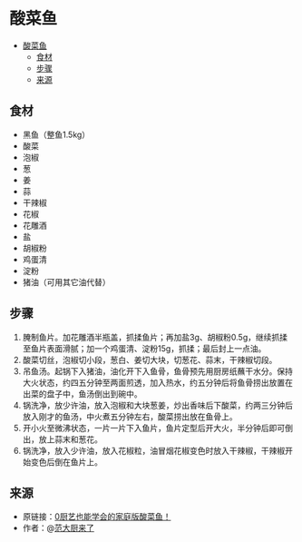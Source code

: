 # 酸菜鱼
- [酸菜鱼](#酸菜鱼)
  - [食材](#食材)
  - [步骤](#步骤)
  - [来源](#来源)

## 食材
* 黑鱼（整鱼1.5kg）
* 酸菜
* 泡椒
* 葱
* 姜
* 蒜
* 干辣椒
* 花椒
* 花雕酒
* 盐
* 胡椒粉
* 鸡蛋清
* 淀粉
* 猪油（可用其它油代替）

## 步骤
1. 腌制鱼片。加花雕酒半瓶盖，抓揉鱼片；再加盐3g、胡椒粉0.5g，继续抓揉至鱼片表面滑腻；加一个鸡蛋清、淀粉15g，抓揉；最后封上一点油。
2. 酸菜切丝，泡椒切小段，葱白、姜切大块，切葱花、蒜末，干辣椒切段。
3. 吊鱼汤。起锅下入猪油，油化开下入鱼骨，鱼骨预先用厨房纸蘸干水分。保持大火状态，约四五分钟至两面煎透，加入热水，约五分钟后将鱼骨捞出放置在出菜的盘子中，鱼汤倒出到碗中。
4. 锅洗净，放少许油，放入泡椒和大块葱姜，炒出香味后下酸菜，约两三分钟后放入刚才的鱼汤，中火煮五分钟左右，酸菜捞出放在鱼骨上。
5. 开小火至微沸状态，一片一片下入鱼片，鱼片定型后开大火，半分钟后即可倒出，放上蒜末和葱花。
6. 锅洗净，放入少许油，放入花椒粒，油冒烟花椒变色时放入干辣椒，干辣椒开始变色后倒在鱼片上。

## 来源
* 原链接：[0厨艺也能学会的家庭版酸菜鱼！](https://www.bilibili.com/video/BV1bvqSYXE9t/)
* 作者：@[范大厨来了](https://space.bilibili.com/559000080/)